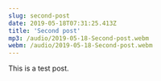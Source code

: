 ```yaml
---
slug: second-post
date: 2019-05-18T07:31:25.413Z
title: 'Second post'
mp3: /audio/2019-05-18-Second-post.webm
webm: /audio/2019-05-18-Second-post.webm
---
```


This is a test post.

